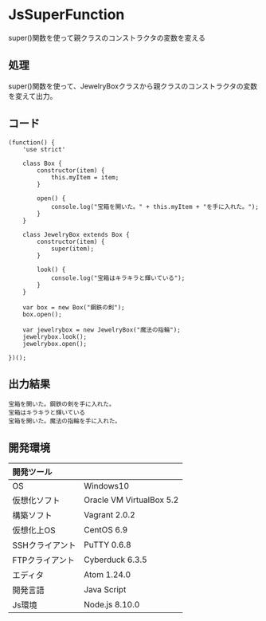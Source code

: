 # JsSuperFunction
super()関数を使って親クラスのコンストラクタの変数を変える

## 処理
super()関数を使って、JewelryBoxクラスから親クラスのコンストラクタの変数を変えて出力。

## コード
```
(function() {
    'use strict'

    class Box {
        constructor(item) {
            this.myItem = item;
        }

        open() {
            console.log("宝箱を開いた。" + this.myItem + "を手に入れた。");
        }
    }

    class JewelryBox extends Box {
        constructor(item) {
            super(item);
        }

        look() {
            console.log("宝箱はキラキラと輝いている");
        }
    }

    var box = new Box("鋼鉄の剣");
    box.open();

    var jewelrybox = new JewelryBox("魔法の指輪");
    jewelrybox.look();
    jewelrybox.open();

})();
```

## 出力結果  
```
宝箱を開いた。鋼鉄の剣を手に入れた。
宝箱はキラキラと輝いている
宝箱を開いた。魔法の指輪を手に入れた。
```
  
## 開発環境
| 開発ツール |  |
|:-|:-|
| OS | Windows10 |
| 仮想化ソフト | Oracle VM VirtualBox 5.2 |
| 構築ソフト | Vagrant 2.0.2 |
| 仮想化上OS | CentOS 6.9 |
| SSHクライアント | PuTTY 0.6.8 |
| FTPクライアント | Cyberduck 6.3.5 |
| エディタ | Atom 1.24.0 |
| 開発言語 | Java Script |
| Js環境 | Node.js 8.10.0 |
